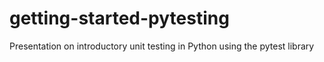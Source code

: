 getting-started-pytesting
=========================

Presentation on introductory unit testing in Python using the pytest library

